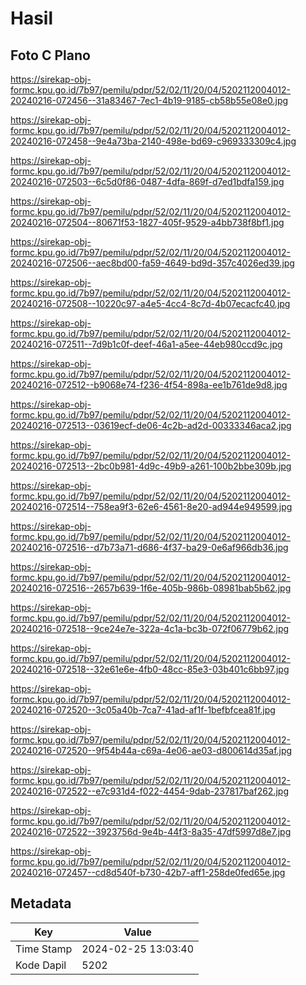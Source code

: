 # Hasil

## Foto C Plano

https://sirekap-obj-formc.kpu.go.id/7b97/pemilu/pdpr/52/02/11/20/04/5202112004012-20240216-072456--31a83467-7ec1-4b19-9185-cb58b55e08e0.jpg

https://sirekap-obj-formc.kpu.go.id/7b97/pemilu/pdpr/52/02/11/20/04/5202112004012-20240216-072458--9e4a73ba-2140-498e-bd69-c969333309c4.jpg

https://sirekap-obj-formc.kpu.go.id/7b97/pemilu/pdpr/52/02/11/20/04/5202112004012-20240216-072503--6c5d0f86-0487-4dfa-869f-d7ed1bdfa159.jpg

https://sirekap-obj-formc.kpu.go.id/7b97/pemilu/pdpr/52/02/11/20/04/5202112004012-20240216-072504--80671f53-1827-405f-9529-a4bb738f8bf1.jpg

https://sirekap-obj-formc.kpu.go.id/7b97/pemilu/pdpr/52/02/11/20/04/5202112004012-20240216-072506--aec8bd00-fa59-4649-bd9d-357c4026ed39.jpg

https://sirekap-obj-formc.kpu.go.id/7b97/pemilu/pdpr/52/02/11/20/04/5202112004012-20240216-072508--10220c97-a4e5-4cc4-8c7d-4b07ecacfc40.jpg

https://sirekap-obj-formc.kpu.go.id/7b97/pemilu/pdpr/52/02/11/20/04/5202112004012-20240216-072511--7d9b1c0f-deef-46a1-a5ee-44eb980ccd9c.jpg

https://sirekap-obj-formc.kpu.go.id/7b97/pemilu/pdpr/52/02/11/20/04/5202112004012-20240216-072512--b9068e74-f236-4f54-898a-ee1b761de9d8.jpg

https://sirekap-obj-formc.kpu.go.id/7b97/pemilu/pdpr/52/02/11/20/04/5202112004012-20240216-072513--03619ecf-de06-4c2b-ad2d-00333346aca2.jpg

https://sirekap-obj-formc.kpu.go.id/7b97/pemilu/pdpr/52/02/11/20/04/5202112004012-20240216-072513--2bc0b981-4d9c-49b9-a261-100b2bbe309b.jpg

https://sirekap-obj-formc.kpu.go.id/7b97/pemilu/pdpr/52/02/11/20/04/5202112004012-20240216-072514--758ea9f3-62e6-4561-8e20-ad944e949599.jpg

https://sirekap-obj-formc.kpu.go.id/7b97/pemilu/pdpr/52/02/11/20/04/5202112004012-20240216-072516--d7b73a71-d686-4f37-ba29-0e6af966db36.jpg

https://sirekap-obj-formc.kpu.go.id/7b97/pemilu/pdpr/52/02/11/20/04/5202112004012-20240216-072516--2657b639-1f6e-405b-986b-08981bab5b62.jpg

https://sirekap-obj-formc.kpu.go.id/7b97/pemilu/pdpr/52/02/11/20/04/5202112004012-20240216-072518--9ce24e7e-322a-4c1a-bc3b-072f06779b62.jpg

https://sirekap-obj-formc.kpu.go.id/7b97/pemilu/pdpr/52/02/11/20/04/5202112004012-20240216-072518--32e61e6e-4fb0-48cc-85e3-03b401c6bb97.jpg

https://sirekap-obj-formc.kpu.go.id/7b97/pemilu/pdpr/52/02/11/20/04/5202112004012-20240216-072520--3c05a40b-7ca7-41ad-af1f-1befbfcea81f.jpg

https://sirekap-obj-formc.kpu.go.id/7b97/pemilu/pdpr/52/02/11/20/04/5202112004012-20240216-072520--9f54b44a-c69a-4e06-ae03-d800614d35af.jpg

https://sirekap-obj-formc.kpu.go.id/7b97/pemilu/pdpr/52/02/11/20/04/5202112004012-20240216-072522--e7c931d4-f022-4454-9dab-237817baf262.jpg

https://sirekap-obj-formc.kpu.go.id/7b97/pemilu/pdpr/52/02/11/20/04/5202112004012-20240216-072522--3923756d-9e4b-44f3-8a35-47df5997d8e7.jpg

https://sirekap-obj-formc.kpu.go.id/7b97/pemilu/pdpr/52/02/11/20/04/5202112004012-20240216-072457--cd8d540f-b730-42b7-aff1-258de0fed65e.jpg


## Metadata

| Key        | Value               |
| ---------- | ------------------- |
| Time Stamp | 2024-02-25 13:03:40 |
| Kode Dapil | 5202                |



